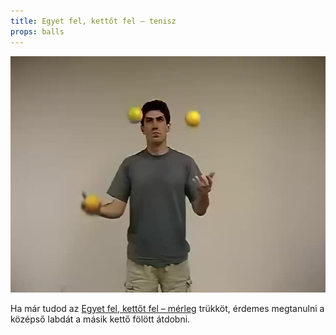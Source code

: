 ```yaml
---
title: Egyet fel, kettőt fel – tenisz
props: balls
---
```


![Egyet fel, kettőt fel – tenisz](/site/videos/poster/oneuptwouptennis.jpg)

Ha már tudod az [Egyet fel, kettőt fel – mérleg](/site/hu/egyet-fel-kettot-fel-merleg/README.md) trükköt, érdemes megtanulni a középső labdát a másik kettő fölött átdobni.


